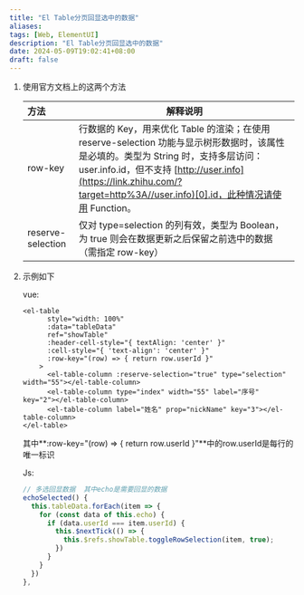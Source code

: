```yaml
---
title: "El Table分页回显选中的数据"
aliases: 
tags: [Web, ElementUI]
description: "El Table分页回显选中的数据"
date: 2024-05-09T19:02:41+08:00
draft: false
---
```




1. 使用官方文档上的这两个方法

    | 方法              | 解释说明                                                     |
    | :---------------- | ------------------------------------------------------------ |
    | row-key           | 行数据的 Key，用来优化 Table 的渲染；在使用 reserve-selection 功能与显示树形数据时，该属性是必填的。类型为 String 时，支持多层访问：user.info.id，但不支持 [http://user.info](https://link.zhihu.com/?target=http%3A//user.info)[0].id，此种情况请使用 Function。 |
    | reserve-selection | 仅对 type=selection 的列有效，类型为 Boolean，为 true 则会在数据更新之后保留之前选中的数据（需指定 row-key） |

    

2. 示例如下

    vue:

    ```vue
    <el-table
          style="width: 100%"
          :data="tableData"
          ref="showTable"
          :header-cell-style="{ textAlign: 'center' }"
          :cell-style="{ 'text-align': 'center' }"
          :row-key="(row) => { return row.userId }"
        >
          <el-table-column :reserve-selection="true" type="selection" width="55"></el-table-column>
          <el-table-column type="index" width="55" label="序号" key="2"></el-table-column>
          <el-table-column label="姓名" prop="nickName" key="3"></el-table-column>
    </el-table>
    ```

    其中**:row-key="(row) => { return row.userId }"**中的row.userId是每行的唯一标识

    Js:

    ```js
    // 多选回显数据  其中echo是需要回显的数据
    echoSelected() {
      this.tableData.forEach(item => {
        for (const data of this.echo) {
          if (data.userId === item.userId) {
            this.$nextTick(() => {
              this.$refs.showTable.toggleRowSelection(item, true);
            })
          }
        }
      })
    },
    ```

    
